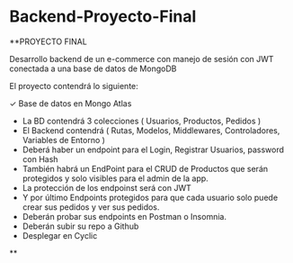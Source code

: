# Backend-Proyecto-Final

**PROYECTO FINAL

Desarrollo backend de un e-commerce con manejo de sesión con JWT conectada a una base de datos de MongoDB

El proyecto contendrá lo siguiente:

✓ Base de datos en Mongo Atlas

* La BD contendrá 3 colecciones ( Usuarios, Productos, Pedidos )
* El Backend contendrá ( Rutas, Modelos, Middlewares, Controladores, Variables de Entorno )
* Deberá haber un endpoint para el Login, Registrar Usuarios, password con Hash
* También habrá un EndPoint para el CRUD de Productos que serán protegidos y solo visibles para el admin de la app.
* La protección de los endpoinst será con JWT
* Y por último Endpoints protegidos para que cada usuario solo puede crear sus pedidos y ver sus pedidos.
* Deberán probar sus endpoints en Postman o Insomnia.
* Deberán subir su repo a Github
* Desplegar en Cyclic

**
